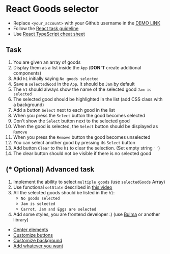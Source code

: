 # React Goods selector
- Replace `<your_account>` with your Github username in the [DEMO LINK](https://iwanttosmile4u.github.io/react_goods-selector/)
- Follow the [React task guideline](https://github.com/mate-academy/react_task-guideline#react-tasks-guideline)
- Use [React TypeScript cheat sheet](https://mate-academy.github.io/fe-program/js/extra/react-typescript)

## Task
1. You are given an array of goods
2. Display them as a list inside the `App` (**DON'T** create additional components)
3. Add `h1` initially saying `No goods selected`
4. Save a `selectedGood` in the `App`. It should be `Jam` by default
5. The `h1` should always show the name of the selected good `Jam is selected`
6. The selected good should be highlighted in the list (add CSS class with a background)
7. Add a button `Select` next to each good in the list
8. When you press the `Select` button the good becomes selected
9. Don't show the `Select` button next to the selected good
10. When the good is selected, the `Select` button should be displayed as `Remove`
11. When you press the `Remove` button the good becomes unselected
12. You can select another good by pressing its `Select` button
13. Add button `Clear` to the `h1` to clear the selection. (Set empty string `''`)
14. The clear button should not be visible if there is no selected good

## (* Optional) Advanced task
1. Implement the ability to select `multiple goods` (use `selectedGoods` Array)
2. Use functional `setState` described in [this video](https://youtu.be/zMe2Qq-ThpM)
3. All the selected goods should be listed in the `h1`:
    - `No goods selected`
    - `Jam is selected`
    - `Carrot, Jam and Eggs are selected`
4. Add some styles, you are frontend developer :) (use [Bulma](https://bulma.io) or another library)
 - [Center elements](https://bulma.io/documentation/layout/level/)
 - [Customize buttons](https://bulma.io/documentation/elements/button/)
 - [Customize background](https://bulma.io/documentation/overview/colors/)
 - [Add whatever you want](https://bulma.io/documentation/)

